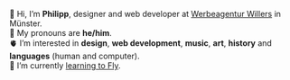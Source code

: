 👋 Hi, I’m **Philipp**, designer and web developer at [Werbeagentur Willers](https://www.werbeagentur-willers.de) in Münster.  
🦊 My pronouns are **he/him**.  
🫀 I’m interested in **design**, **web development**, **music**, **art**, **history** and **languages** (human and computer).  
🧠 I’m currently [learning to Fly](https://en.wikipedia.org/wiki/Learning_to_Fly_(Tom_Petty_and_the_Heartbreakers_song)).

<!---
willers-pm/willers-pm is a ✨ special ✨ repository because its `README.md` (this file) appears on your GitHub profile.
You can click the Preview link to take a look at your changes.
--->
